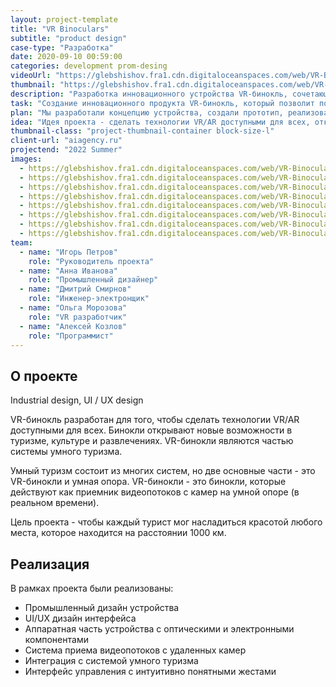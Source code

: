 ```yaml
---
layout: project-template
title: "VR Binoculars"
subtitle: "product design"
case-type: "Разработка"
date: 2020-09-10 00:59:00
categories: development prom-desing
videoUrl: "https://glebshishov.fra1.cdn.digitaloceanspaces.com/web/VR-Binoculars/VR-Binoculars-thumbnail.mp4"
thumbnail: "https://glebshishov.fra1.cdn.digitaloceanspaces.com/web/VR-Binoculars/VR-Binoculars-thumbnail.webp"
description: "Разработка инновационного устройства VR-бинокль, сочетающего технологии виртуальной реальности с функциональностью традиционного бинокля."
task: "Создание инновационного продукта VR-бинокль, который позволит пользователям видеть дополнительную информацию об объектах наблюдения с использованием технологий виртуальной реальности."
plan: "Мы разработали концепцию устройства, создали прототип, реализовали программное обеспечение и провели тестирование в реальных условиях."
idea: "Идея проекта - сделать технологии VR/AR доступными для всех, открывая новые возможности в туризме, культуре и развлечениях."
thumbnail-class: "project-thumbnail-container block-size-l"
client-url: "aiagency.ru"
projectend: "2022 Summer"
images:
  - https://glebshishov.fra1.cdn.digitaloceanspaces.com/web/VR-Binoculars/VR-Binoculars-1.webp
  - https://glebshishov.fra1.cdn.digitaloceanspaces.com/web/VR-Binoculars/VR-Binoculars-3.webp
  - https://glebshishov.fra1.cdn.digitaloceanspaces.com/web/VR-Binoculars/VR-Binoculars-4.webp
  - https://glebshishov.fra1.cdn.digitaloceanspaces.com/web/VR-Binoculars/VR-Binoculars-5.webp
  - https://glebshishov.fra1.cdn.digitaloceanspaces.com/web/VR-Binoculars/VR-Binoculars-7.webp
  - https://glebshishov.fra1.cdn.digitaloceanspaces.com/web/VR-Binoculars/VR-Binoculars-9.webp
  - https://glebshishov.fra1.cdn.digitaloceanspaces.com/web/VR-Binoculars/VR-Binoculars-8.webp
  - https://glebshishov.fra1.cdn.digitaloceanspaces.com/web/VR-Binoculars/VR-Binoculars-10.webp
team:
  - name: "Игорь Петров"
    role: "Руководитель проекта"
  - name: "Анна Иванова"
    role: "Промышленный дизайнер"
  - name: "Дмитрий Смирнов"
    role: "Инженер-электронщик"
  - name: "Ольга Морозова"
    role: "VR разработчик"
  - name: "Алексей Козлов"
    role: "Программист"
---
```


## О проекте

Industrial design, UI / UX design

VR-бинокль разработан для того, чтобы сделать технологии VR/AR доступными для всех. Бинокли открывают новые возможности в туризме, культуре и развлечениях. VR-бинокли являются частью системы умного туризма.

Умный туризм состоит из многих систем, но две основные части - это VR-бинокли и умная опора. VR-бинокли - это бинокли, которые действуют как приемник видеопотоков с камер на умной опоре (в реальном времени).

Цель проекта - чтобы каждый турист мог насладиться красотой любого места, которое находится на расстоянии 1000 км.

## Реализация

В рамках проекта были реализованы:
- Промышленный дизайн устройства
- UI/UX дизайн интерфейса
- Аппаратная часть устройства с оптическими и электронными компонентами
- Система приема видеопотоков с удаленных камер
- Интеграция с системой умного туризма
- Интерфейс управления с интуитивно понятными жестами
